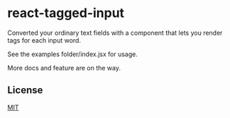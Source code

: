 # react-tagged-input

Converted your ordinary text fields with a component that lets you render tags for each input word.

See the examples folder/index.jsx for usage.

More docs and feature are on the way.

## License

[MIT](LICENSE)

